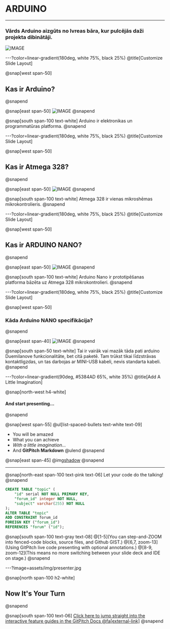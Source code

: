 # ARDUINO

---

### Vārds Arduino aizgūts no Ivreas bāra, kur pulcējās daži projekta dibinātāji.

![IMAGE](https://external-preview.redd.it/BCZ_-ppi_D9nKLvrYaITvX3gUy-Y5VrRyCXCdfvOuDU.jpg?auto=webp&s=ae019640d8bfa40c5cd87a9405a2409f5de3f404)

---?color=linear-gradient(180deg, white 75%, black 25%)
@title[Customize Slide Layout]

@snap[west span-50]
## Kas ir Arduino?
@snapend

@snap[east span-50]
![IMAGE](https://upload.wikimedia.org/wikipedia/commons/thumb/8/87/Arduino_Logo.svg/1024px-Arduino_Logo.svg.png)
@snapend

@snap[south span-100 text-white]
Arduino ir elektronikas un programmatūras platforma.
@snapend

---?color=linear-gradient(180deg, white 75%, black 25%)
@title[Customize Slide Layout]

@snap[west span-50]
## Kas ir Atmega 328?
@snapend

@snap[east span-50]
![IMAGE](https://images-na.ssl-images-amazon.com/images/I/31cJ3qYCS6L._SX425_.jpg)
@snapend

@snap[south span-100 text-white]
Atmega 328 ir vienas mikroshēmas mikrokontrolieris.
@snapend

---?color=linear-gradient(180deg, white 75%, black 25%)
@title[Customize Slide Layout]

@snap[west span-50]
## Kas ir ARDUINO NANO?
@snapend

@snap[east span-50]
![IMAGE](https://www.electronics-lab.com/wp-content/uploads/2017/02/ARDUINO_NANO.png)
@snapend

@snap[south span-100 text-white]
Arduino Nano ir prototipēšanas platforma bāzēta uz Atmega 328 mikrokontrolieri. 
@snapend

---?color=linear-gradient(180deg, white 75%, black 25%)
@title[Customize Slide Layout]

@snap[west span-50]
### Kāda Arduino NANO specifikācija?

@snapend

@snap[east span-40]
![IMAGE](http://cdn1.shopium.ua/d/arduino/uploads/nano-pinout.jpg)
@snapend

@snap[south span-50 text-white]
Tai ir vairāk vai mazāk tāda pati arduino Duemilanove funkcionalitāte, bet citā paketē. Tam trūkst tikai līdzstrāvas kontaktligzdas, un tas darbojas ar MINI-USB kabeli, nevis standarta kabeli.
@snapend

---?color=linear-gradient(90deg, #5384AD 65%, white 35%)
@title[Add A Little Imagination]

@snap[north-west h4-white]
#### And start presenting...
@snapend

@snap[west span-55]
@ul[list-spaced-bullets text-white text-09]
- You will be amazed
- What you can achieve
- *With a little imagination...*
- And **GitPitch Markdown**
@ulend
@snapend

@snap[east span-45]
@img[shadow](assets/img/conference.png)
@snapend

---

@snap[north-east span-100 text-pink text-06]
Let your code do the talking!
@snapend

```sql zoom-18
CREATE TABLE "topic" (
    "id" serial NOT NULL PRIMARY KEY,
    "forum_id" integer NOT NULL,
    "subject" varchar(255) NOT NULL
);
ALTER TABLE "topic"
ADD CONSTRAINT forum_id
FOREIGN KEY ("forum_id")
REFERENCES "forum" ("id");
```

@snap[south span-100 text-gray text-08]
@[1-5](You can step-and-ZOOM into fenced-code blocks, source files, and Github GIST.)
@[6,7, zoom-13](Using GitPitch live code presenting with optional annotations.)
@[8-9, zoom-12](This means no more switching between your slide deck and IDE on stage.)
@snapend


---?image=assets/img/presenter.jpg

@snap[north span-100 h2-white]
## Now It's Your Turn
@snapend

@snap[south span-100 text-06]
[Click here to jump straight into the interactive feature guides in the GitPitch Docs @fa[external-link]](https://gitpitch.com/docs/getting-started/tutorial/)
@snapend
